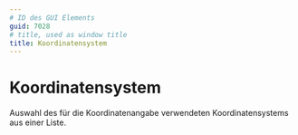 ```yaml
---
# ID des GUI Elements
guid: 7028
# title, used as window title
title: Koordinatensystem
---
```


# Koordinatensystem

Auswahl des für die Koordinatenangabe verwendeten Koordinatensystems aus einer Liste.

